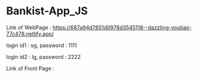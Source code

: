 # Bankist-App_JS

Link of WebPage : https://687a94d7851d0978d3545118--dazzling-youtiao-77c478.netlify.app/

login id1 : sg, 
password : 1111

login id2 : lg, 
password : 2222

Link of Front Page : 
